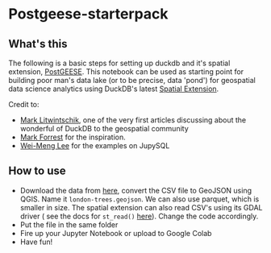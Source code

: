# Postgeese-starterpack

## What's this

The following is a basic steps for setting up duckdb and it's spatial extension, [PostGEESE](https://duckdb.org/2023/04/28/spatial.html). This notebook can be used as starting point for building poor man's data lake (or to be precise, data 'pond') for geospatial data science analytics using DuckDB's latest [Spatial Extension](https://github.com/duckdblabs/duckdb_spatial). 

Credit to:
- [Mark Litwintschik](https://tech.marksblogg.com/duckdb-geospatial-gis.html), one of the very first articles discussing about the wonderful of DuckDB to the geospatial community
- [Mark Forrest](https://www.youtube.com/watch?v=ljzpm3Mrw-I) for the inspiration.
- [Wei-Meng Lee](https://towardsdatascience.com/running-sql-queries-in-jupyter-notebook-using-jupysql-duckdb-and-mysql-3c53fbe40f8d) for the examples on JupySQL

## How to use
- Download the data from [here](https://data.london.gov.uk/dataset/local-authority-maintained-trees), convert the CSV file to GeoJSON using QGIS. Name it `london-trees.geojson`. We can also use parquet, which is smaller in size. The spatial extension can also read CSV's using its GDAL driver ( see the docs for `st_read()` [here](https://duckdb.org/docs/extensions/spatial.html)). Change the code accordingly.
- Put the file in the same folder
- Fire up your Jupyter Notebook or upload to Google Colab
- Have fun!
